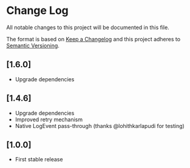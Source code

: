 # Change Log
All notable changes to this project will be documented in this file.

The format is based on [Keep a Changelog](http://keepachangelog.com/)
and this project adheres to [Semantic Versioning](http://semver.org/).

## [1.6.0]
- Upgrade dependencies

## [1.4.6]
- Upgrade dependencies
- Improved retry mechanism
- Native LogEvent pass-through (thanks @lohithkarlapudi for testing)

## [1.0.0]
- First stable release
